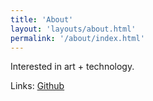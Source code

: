 ```yaml
---
title: 'About'
layout: 'layouts/about.html'
permalink: '/about/index.html'
---
```


Interested in art + technology.

Links:
[Github](https://github.com/spindling)